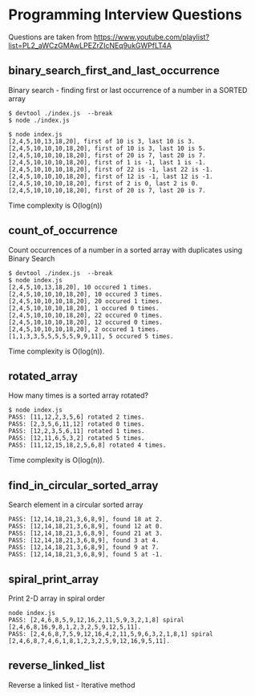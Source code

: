 # Programming Interview Questions

Questions are taken from https://www.youtube.com/playlist?list=PL2_aWCzGMAwLPEZrZIcNEq9ukGWPfLT4A



## binary_search_first_and_last_occurrence
Binary search - finding first or last occurrence of a number in a SORTED array
```
$ devtool ./index.js  --break
$ node ./index.js

$ node index.js
[2,4,5,10,13,18,20], first of 10 is 3, last 10 is 3.
[2,4,5,10,10,10,18,20], first of 10 is 3, last 10 is 5.
[2,4,5,10,10,10,18,20], first of 20 is 7, last 20 is 7.
[2,4,5,10,10,10,18,20], first of 1 is -1, last 1 is -1.
[2,4,5,10,10,10,18,20], first of 22 is -1, last 22 is -1.
[2,4,5,10,10,10,18,20], first of 12 is -1, last 12 is -1.
[2,4,5,10,10,10,18,20], first of 2 is 0, last 2 is 0.
[2,4,5,10,10,10,18,20], first of 20 is 7, last 20 is 7.
```
Time complexity is O(log(n))

## count_of_occurrence
Count occurrences of a number in a sorted array with duplicates using Binary Search
```
$ devtool ./index.js  --break
$ node index.js
[2,4,5,10,13,18,20], 10 occured 1 times.
[2,4,5,10,10,10,18,20], 10 occured 3 times.
[2,4,5,10,10,10,18,20], 20 occured 1 times.
[2,4,5,10,10,10,18,20], 1 occured 0 times.
[2,4,5,10,10,10,18,20], 22 occured 0 times.
[2,4,5,10,10,10,18,20], 12 occured 0 times.
[2,4,5,10,10,10,18,20], 2 occured 1 times.
[1,1,3,3,5,5,5,5,5,9,9,11], 5 occured 5 times.
```
Time complexity is O(log(n)).

## rotated_array
How many times is a sorted array rotated?
```
$ node index.js
PASS: [11,12,2,3,5,6] rotated 2 times.
PASS: [2,3,5,6,11,12] rotated 0 times.
PASS: [12,2,3,5,6,11] rotated 1 times.
PASS: [12,11,6,5,3,2] rotated 5 times.
PASS: [11,12,15,18,2,5,6,8] rotated 4 times.
```
Time complexity is O(log(n)).

## find_in_circular_sorted_array
Search element in a circular sorted array
```$ node index.js
PASS: [12,14,18,21,3,6,8,9], found 18 at 2.
PASS: [12,14,18,21,3,6,8,9], found 12 at 0.
PASS: [12,14,18,21,3,6,8,9], found 21 at 3.
PASS: [12,14,18,21,3,6,8,9], found 3 at 4.
PASS: [12,14,18,21,3,6,8,9], found 9 at 7.
PASS: [12,14,18,21,3,6,8,9], found 5 at -1.
```

## spiral_print_array
Print 2-D array in spiral order
```
node index.js
PASS: [2,4,6,8,5,9,12,16,2,11,5,9,3,2,1,8] spiral [2,4,6,8,16,9,8,1,2,3,2,5,9,12,5,11].
PASS: [2,4,6,8,7,5,9,12,16,4,2,11,5,9,6,3,2,1,8,1] spiral [2,4,6,8,7,4,6,1,8,1,2,3,2,5,9,12,16,9,5,11].
```

## reverse_linked_list
Reverse a linked list - Iterative method

